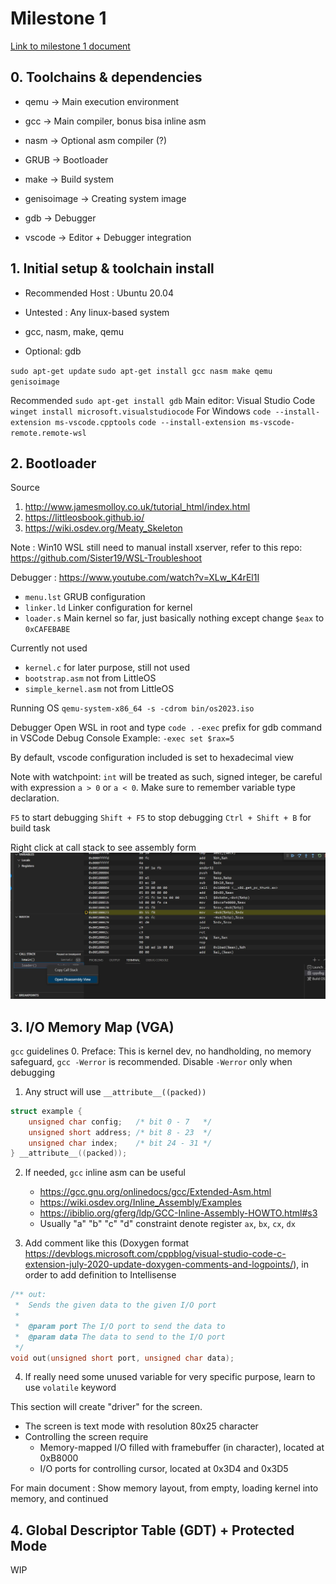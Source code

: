 # Milestone 1
[Link to milestone 1 document](https://docs.google.com/document/d/1ebhX-D_bNafray9C6T8cmgAy8_E58i_uWkngrNWHjr4/edit#)


## 0. Toolchains & dependencies
- qemu        -> Main execution environment
- gcc         -> Main compiler, bonus bisa inline asm
- nasm        -> Optional asm compiler (?)
- GRUB        -> Bootloader
- make        -> Build system
- genisoimage -> Creating system image

- gdb    -> Debugger
- vscode -> Editor + Debugger integration

## 1. Initial setup & toolchain install
- Recommended Host : Ubuntu 20.04
- Untested : Any linux-based system

- gcc, nasm, make, qemu
- Optional: gdb

`sudo apt-get update`
`sudo apt-get install gcc nasm make qemu genisoimage`

Recommended
`sudo apt-get install gdb`
Main editor: Visual Studio Code
`winget install microsoft.visualstudiocode` For Windows
`code --install-extension ms-vscode.cpptools`
`code --install-extension ms-vscode-remote.remote-wsl`

## 2. Bootloader
Source
1. http://www.jamesmolloy.co.uk/tutorial_html/index.html
2. https://littleosbook.github.io/
3. https://wiki.osdev.org/Meaty_Skeleton

Note : Win10 WSL still need to manual install xserver, refer to this repo: https://github.com/Sister19/WSL-Troubleshoot 

Debugger : https://www.youtube.com/watch?v=XLw_K4rEl1I 

- `menu.lst` GRUB configuration
- `linker.ld` Linker configuration for kernel
- `loader.s` Main kernel so far, just basically nothing except change `$eax` to `0xCAFEBABE`

Currently not used
- `kernel.c` for later purpose, still not used
- `bootstrap.asm` not from LittleOS
- `simple_kernel.asm` not from LittleOS

Running OS
`qemu-system-x86_64 -s -cdrom bin/os2023.iso`

Debugger
Open WSL in root and type `code .`
`-exec` prefix for gdb command in VSCode Debug Console
Example: `-exec set $rax=5`

By default, vscode configuration included is set to hexadecimal view

Note with watchpoint: `int` will be treated as such, signed integer,
be careful with expression `a > 0` or `a < 0`. Make sure to remember variable type declaration.

`F5` to start debugging
`Shift + F5` to stop debugging
`Ctrl + Shift + B` for build task

Right click at call stack to see assembly form
![VSCode asm](/other/img/disassembly.jpg)


## 3. I/O Memory Map (VGA)
`gcc` guidelines
0. Preface: This is kernel dev, no handholding, no memory safeguard, `gcc -Werror` is recommended. Disable `-Werror` only when debugging
1. Any struct will use `__attribute__((packed))`
```c
struct example {
    unsigned char config;   /* bit 0 - 7   */
    unsigned short address; /* bit 8 - 23  */
    unsigned char index;    /* bit 24 - 31 */
} __attribute__((packed));
```
2. If needed, `gcc` inline asm can be useful
    - https://gcc.gnu.org/onlinedocs/gcc/Extended-Asm.html
    - https://wiki.osdev.org/Inline_Assembly/Examples
    - https://ibiblio.org/gferg/ldp/GCC-Inline-Assembly-HOWTO.html#s3
    - Usually "a" "b" "c" "d" constraint denote register `ax`, `bx`, `cx`, `dx`

3. Add comment like this (Doxygen format https://devblogs.microsoft.com/cppblog/visual-studio-code-c-extension-july-2020-update-doxygen-comments-and-logpoints/), in order to add definition to Intellisense
```c
/** out:
 *  Sends the given data to the given I/O port
 *
 *  @param port The I/O port to send the data to
 *  @param data The data to send to the I/O port
 */
void out(unsigned short port, unsigned char data);
```

4. If really need some unused variable for very specific purpose, learn to use `volatile` keyword

This section will create "driver" for the screen. 
- The screen is text mode with resolution 80x25 character
- Controlling the screen require
    - Memory-mapped I/O filled with framebuffer (in character), located at 0xB8000
    - I/O ports for controlling cursor, located at 0x3D4 and 0x3D5

For main document : Show memory layout, from empty, loading kernel into memory, and continued

## 4. Global Descriptor Table (GDT) + Protected Mode
WIP



